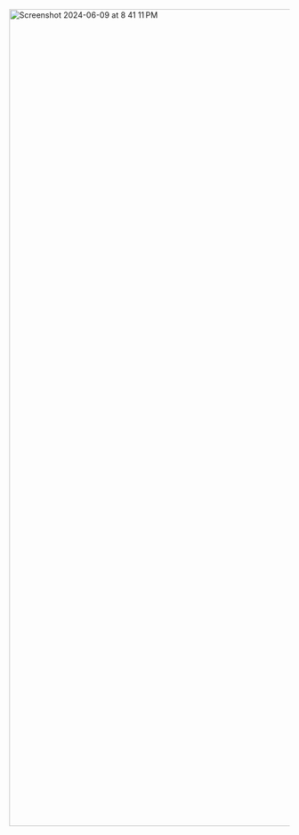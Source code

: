 <a target="_" href="https://anujraghuvanshi.vercel.app/">
  <img width="1470" alt="Screenshot 2024-06-09 at 8 41 11 PM" src="https://github.com/anujraghuvanshi/anujsingh/assets/22232709/613d995c-0bf0-412e-919b-785530ce8015">
</a>
